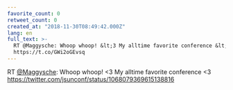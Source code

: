 ```yaml
---
favorite_count: 0
retweet_count: 0
created_at: "2018-11-30T08:49:42.000Z"
lang: en
full_text: >-
  RT @Maggysche: Whoop whoop! &lt;3 My alltime favorite conference &lt;3
  https://t.co/GWi2oGEvsq
---
```


RT [@Maggysche](https://twitter.com/Maggysche): Whoop whoop! &lt;3 My alltime
favorite conference &lt;3
<https://twitter.com/jsunconf/status/1068079369615138816>

